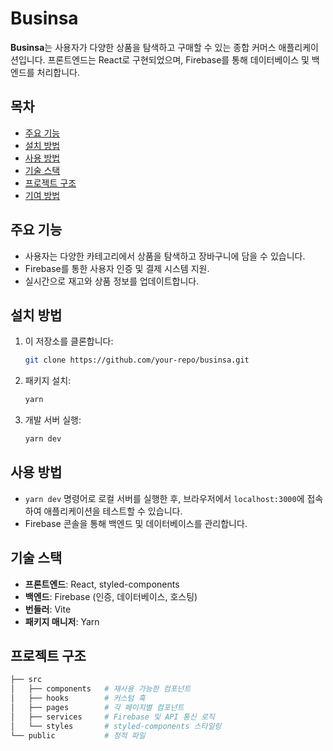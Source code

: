 # Businsa

**Businsa**는 사용자가 다양한 상품을 탐색하고 구매할 수 있는 종합 커머스 애플리케이션입니다. 프론트엔드는 React로 구현되었으며, Firebase를 통해 데이터베이스 및 백엔드를 처리합니다.

## 목차
- [주요 기능](#주요-기능)
- [설치 방법](#설치-방법)
- [사용 방법](#사용-방법)
- [기술 스택](#기술-스택)
- [프로젝트 구조](#프로젝트-구조)
- [기여 방법](#기여-방법)

## 주요 기능
- 사용자는 다양한 카테고리에서 상품을 탐색하고 장바구니에 담을 수 있습니다.
- Firebase를 통한 사용자 인증 및 결제 시스템 지원.
- 실시간으로 재고와 상품 정보를 업데이트합니다.

## 설치 방법
1. 이 저장소를 클론합니다:
    ```bash
    git clone https://github.com/your-repo/businsa.git
    ```
2. 패키지 설치:
    ```bash
    yarn
    ```
3. 개발 서버 실행:
    ```bash
    yarn dev
    ```

## 사용 방법
- `yarn dev` 명령어로 로컬 서버를 실행한 후, 브라우저에서 `localhost:3000`에 접속하여 애플리케이션을 테스트할 수 있습니다.
- Firebase 콘솔을 통해 백엔드 및 데이터베이스를 관리합니다.

## 기술 스택
- **프론트엔드**: React, styled-components
- **백엔드**: Firebase (인증, 데이터베이스, 호스팅)
- **번들러**: Vite
- **패키지 매니저**: Yarn

## 프로젝트 구조
```bash
├── src
│   ├── components   # 재사용 가능한 컴포넌트
│   ├── hooks        # 커스텀 훅
│   ├── pages        # 각 페이지별 컴포넌트
│   ├── services     # Firebase 및 API 통신 로직
│   └── styles       # styled-components 스타일링
└── public           # 정적 파일
